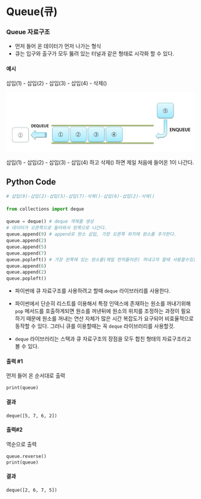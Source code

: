 # Queue(큐)

### Queue 자료구조

- 먼저 들어 온 데이터가 먼저 나가는 형식
- 큐는 입구와 출구가 모두 뚫려 있는 터널과 같은 형태로 시각화 할 수 있다.



#### 예시

삽입(1) - 삽입(2) - 삽입(3) - 삽입(4) - 삭제() 

<img src="Queue.assets/queue pic.png" alt="queue pic" style="zoom:67%;" />

삽입(1) - 삽입(2) - 삽입(3) - 삽입(4) 하고 삭제() 하면 제일 처음에 들어온 1이 나간다.





## Python Code

```python
# 삽입(9)-삽입(2)-삽입(5)-삽입(7)-삭제()-삽입(6)-삽입(2)-삭제()

from collections import deque

queue = deque() # deque 객체를 생성
# 데이터가 오른쪽으로 들어와서 왼쪽으로 나간다.
queue.append(9) # append로 원소 삽입, 가장 오른쪽 위치에 원소를 추가한다.
queue.append(2)
queue.append(5)
queue.append(7)
queue.popleft() # 가장 왼쪽에 있는 원소를(제일 먼저들어온) 꺼내고자 할때 사용할수있는 메소드.
queue.append(6)
queue.append(2)
queue.popleft()
```

-  파이썬에 큐 자료구조를 사용하려고 할때 `deque` 라이브러리를 사용한다.

- 파이썬에서 단순히 리스트를 이용해서 특정 인덱스에 존재하는 원소를 꺼내기위해 `pop` 메서드를 호출하게되면 원소를 꺼낸뒤에 원소의 위치를 조정하는 과정이 필요하기 때문에 원소를 꺼내는 연산 자체가 많은 시간 복잡도가 요구되어 비효율적으로 동작할 수 있다. 그러니 큐를 이용할때는 꼭 `deque` 라이브러리를 사용할것.

- `deque` 라이브러리는 스택과 큐 자료구조의 장점을 모두 합친 형태의 자료구조라고 볼 수 있다.

  

#### 출력 #1

먼저 들어 온 순서대로 출력

```
print(queue)
```

#### 결과

```
deque([5, 7, 6, 2])
```



#### 출력#2

역순으로 출력

```
queue.reverse()
print(queue)
```

#### 결과

```
deque([2, 6, 7, 5])
```

